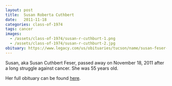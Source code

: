 ```yaml
---
layout: post
title:  Susan Roberta Cuthbert
date:   2011-11-18
categories: class-of-1974
tags: cancer
images:
  - /assets/class-of-1974/susan-r-cuthburt-1.png
  - /assets/class-of-1974/susan-r-cuthburt-2.jpg
obituary: https://www.legacy.com/us/obituaries/tucson/name/susan-feser-obituary?pid=154868918
---
```

Susan, aka Susan Cuthbert Feser, passed away on November 18, 2011 after a long struggle against cancer. She was 55 years old.

Her full obituary can be found [here](https://www.legacy.com/us/obituaries/tucson/name/susan-feser-obituary?pid=154868918).
